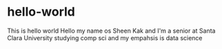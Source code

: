 # hello-world
This is hello world 
Hello my name os Sheen Kak and I'm a senior at Santa Clara University studying comp sci and my empahsis is data science 
